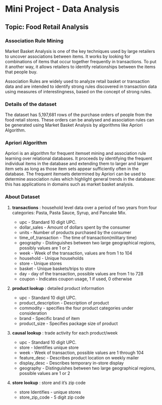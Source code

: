 # Mini Project - Data Analysis

## Topic: Food Retail Analysis

### Association Rule Mining
Market Basket Analysis is one of the key techniques used by large retailers to uncover associations between items. It works by looking for combinations of items that occur together frequently in transactions. To put it another way, it allows retailers to identify relationships between the items that people buy.

Association Rules are widely used to analyze retail basket or transaction data and are intended to identify strong rules discovered in transaction data using measures of interestingness, based on the concept of strong rules.

### Details of the dataset
The dataset has 5,197,681 rows of the purchase orders of people from the food retail stores. These orders can be analysed and association rules can be generated using Market Basket Analysis by algorithms like Apriori Algorithm.

### Apriori Algorithm
Apriori is an algorithm for frequent itemset mining and association rule learning over relational databases. It proceeds by identifying the frequent individual items in the database and extending them to larger and larger item sets as long as those item sets appear sufficiently often in the database. The frequent itemsets determined by Apriori can be used to determine association rules which highlight general trends in the database: this has applications in domains such as market basket analysis.

### About Dataset
1. **transactions** : household level data over a period of two years from four categories: Pasta, Pasta Sauce, Syrup, and Pancake Mix.
    - upc	- Standard 10 digit UPC.
    - dollar_sales - Amount of dollars spent by the consumer
    - units	- Number of products purchased by the consumer
    - time_of_transaction -	The time of transaction(military time)
    - geography	- Distinguishes between two large geographical regions, possibly values are 1 or 2
    - week -	Week of the transaction, values are from 1 to 104
    - household	- Unique households
    - store	- Unique stores
    - basket	- Unique baskets/trips to store
    - day	- day of the transaction, possible values are from 1 to 728
    - coupon -	Indicates coupon usage, 1 if used, 0 otherwise

2. **product lookup** : detailed product information
    - upc	- Standard 10 digit UPC.
    - product_description -	Description of product
    - commodity	- specifies the four product categories under consideration
    - brand	- Specific brand of item
    - product_size	- Specifies package size of product

3. **causal lookup** : trade activity for each product/week
    - upc -	Standard 10 digit UPC.
    - store	- Identifies unique store
    - week	- Week of transaction, possible values are 1 through 104
    - feature_desc -	Describes product location on weekly mailer
    - display_desc	- Describes temporary in-store display
    - geography	- Distinguishes between two large geographical regions, possible values are 1 or 2

4. **store lookup** : store and it’s zip code
    - store	Identifies - unique stores
    - store_zip_code -	5 digit zip code
